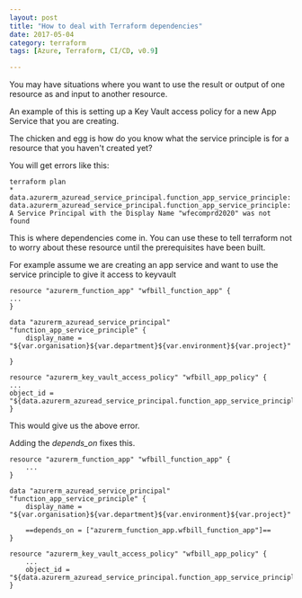 ```yaml
---
layout: post
title: "How to deal with Terraform dependencies"
date: 2017-05-04
category: terraform
tags: [Azure, Terraform, CI/CD, v0.9]

---
```


You may have situations where you want to use the result or output of one resource as and input to another resource.

An example of this is setting up a Key Vault access policy for a new App Service that you are creating.

The chicken and egg is how do you know what the service principle is for a resource that you haven't created yet?

You will get errors like this:
~~~~~~
terraform plan
* data.azurerm_azuread_service_principal.function_app_service_principle: data.azurerm_azuread_service_principal.function_app_service_principle: A Service Principal with the Display Name "wfecomprd2020" was not found
~~~~~~

This is where dependencies come in.  You can use these to tell terraform not to worry about these resource until the prerequisites have been built.

For example assume we are creating an app service and want to use the service principle to give it access to keyvault
~~~~~~
resource "azurerm_function_app" "wfbill_function_app" {
...
}

data "azurerm_azuread_service_principal" "function_app_service_principle" {
    display_name = "${var.organisation}${var.department}${var.environment}${var.project}"

}

resource "azurerm_key_vault_access_policy" "wfbill_app_policy" {
...
object_id = "${data.azurerm_azuread_service_principal.function_app_service_principle.id}"
}
~~~~~~

This would give us the above error.

Adding the *depends_on* fixes this.

~~~~~~
resource "azurerm_function_app" "wfbill_function_app" {
    ...
}

data "azurerm_azuread_service_principal" "function_app_service_principle" {
    display_name = "${var.organisation}${var.department}${var.environment}${var.project}"

    ==depends_on = ["azurerm_function_app.wfbill_function_app"]==
}

resource "azurerm_key_vault_access_policy" "wfbill_app_policy" {
    ...
    object_id = "${data.azurerm_azuread_service_principal.function_app_service_principle.id}"
}
~~~~~~